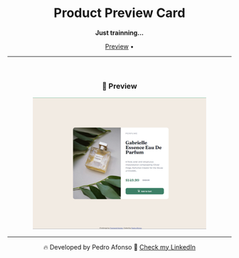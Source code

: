 <header>
  <h1 align="center">Product Preview Card</h1>
  <p align="center"> 
    <strong>Just trainning...</strong> 
  </p>
  <p align="center"> 
    <a href="#preview">Preview</a> •
  </p>
  <hr/>
</header>
<main>

  <div align="center" id="preview">
    <h3 align="center">👀 Preview</h3>
    <img width='390px' src="./images/readme/home.jpg" alt="Home";
    <img width='390px' src="./images/readme/home-with-cursor.jpg" alt="Home with cursor";
    <img width='390px' src="./front-end/src/assets/preview03.png" alt="Home on mobile";
  </div>

  <hr/>

  <p align="center"> 🔥 Developed by Pedro Afonso 👋  <a href="https://www.linkedin.com/in/pedro-afonso3/">Check my LinkedIn</p>

</main>
